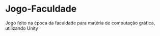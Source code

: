 # Jogo-Faculdade
Jogo feito na época da faculdade para matéria de computação gráfica, utilizando Unity
